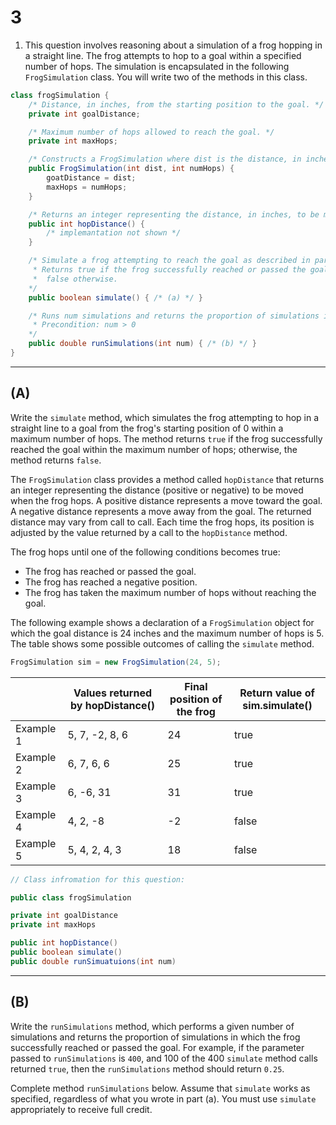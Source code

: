 # 3 

1. This question involves reasoning about a simulation of a frog hopping in a straight line. The frog attempts to hop to a goal within a specified number of hops. The simulation is encapsulated in the following `FrogSimulation` class. You will write two of the methods in this class.

```java
class frogSimulation {
    /* Distance, in inches, from the starting position to the goal. */
    private int goalDistance;

    /* Maximum number of hops allowed to reach the goal. */
    private int maxHops;

    /* Constructs a FrogSimulation where dist is the distance, in inches, from the starting position to the goal,and numHops is the maximum number of hops allowed to reach the goal. Precondition: dist > 0; numHops > 0 */
    public FrogSimulation(int dist, int numHops) {
        goatDistance = dist;
        maxHops = numHops;
    }

    /* Returns an integer representing the distance, in inches, to be moved when the frog hops. */
    public int hopDistance() {
        /* implemantation not shown */
    }

    /* Simulate a frog attempting to reach the goal as described in part (a)
     * Returns true if the frog successfully reached or passed the goal during the simulation; false otherwise.
     *  false otherwise.
    */
    public boolean simulate() { /* (a) */ }

    /* Runs num simulations and returns the proportion of simulations in which the frog successfully reached or passed the goal.
     * Precondition: num > 0
    */
    public double runSimulations(int num) { /* (b) */ }
}
```


---
## (A)

Write the `simulate` method, which simulates the frog attempting to hop in a straight line to a goal from the frog's starting position of 0 within a maximum number of hops. The method returns `true` if the frog successfully reached the goal within the maximum number of hops; otherwise, the method returns `false`. <br>

The `FrogSimulation` class provides a method called `hopDistance` that returns an integer representing the distance (positive or negative) to be moved when the frog hops. A positive distance represents a move toward the goal. A negative distance represents a move away from the goal. The returned distance may vary from call to call. Each time the frog hops, its position is adjusted by the value returned by
a call to the `hopDistance` method.

The frog hops until one of the following conditions becomes true:
- The frog has reached or passed the goal.
- The frog has reached a negative position.
- The frog has taken the maximum number of hops without reaching the goal.

The following example shows a declaration of a `FrogSimulation` object for which the goal distance is 24 inches and the maximum number of hops is 5. The table shows some possible outcomes of calling the `simulate` method.

```java
FrogSimulation sim = new FrogSimulation(24, 5);
```
|           | Values returned by hopDistance() | Final position of the frog | Return value of sim.simulate() |
|-----------|----------------------------------|----------------------------|--------------------------------|
| Example 1 | 5, 7, -2, 8, 6                   | 24                         | true                           |
| Example 2 | 6, 7, 6, 6                       | 25                         | true                           |
| Example 3 | 6, -6, 31                        | 31                         | true                           |
| Example 4 | 4, 2, -8                         | -2                         | false                          |
| Example 5 | 5, 4, 2, 4, 3                    | 18                         | false                          |


```java
// Class infromation for this question:

public class frogSimulation

private int goalDistance
private int maxHops

public int hopDistance()
public boolean simulate()
public double runSimuatuions(int num)
```
---
## (B)
Write the `runSimulations` method, which performs a given number of simulations and returns the proportion of simulations in which the frog successfully reached or passed the goal. For example, if the parameter passed to `runSimulations` is `400`, and 100 of the 400 `simulate` method calls returned `true`, then the `runSimulations` method should return `0.25`. 

Complete method `runSimulations` below. Assume that `simulate` works as specified, regardless of what you wrote in part (a). You must use `simulate` appropriately to receive full credit.



